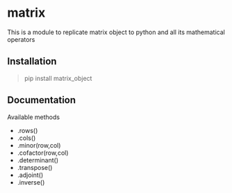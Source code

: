 # matrix

This is a module to replicate matrix object to python and all its mathematical operators

## Installation

>pip install matrix_object

## Documentation

Available methods
-   .rows()
-   .cols()
-   .minor(row,col)
-   .cofactor(row,col)
-   .determinant()
-   .transpose()
-   .adjoint()
-   .inverse()

